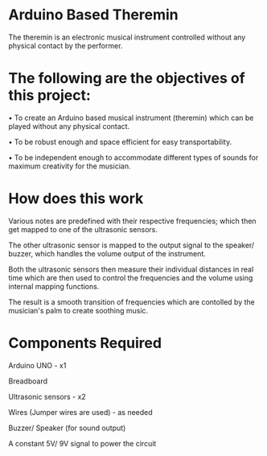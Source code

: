 # Arduino Based Theremin

The theremin is an electronic musical instrument controlled without any physical contact by the performer.


# The following are the objectives of this project:

• To create an Arduino based musical instrument (theremin) which can be played without any physical contact.

• To be robust enough and space efficient for easy transportability.

• To be independent enough to accommodate different types of sounds for maximum creativity for the musician.


# How does this work

Various notes are predefined with their respective frequencies; which then get mapped to one of the ultrasonic sensors.

The other ultrasonic sensor is mapped to the output signal to the speaker/ buzzer, which handles the volume output of the instrument.

Both the ultrasonic sensors then measure their individual distances in real time which are then used to control the frequencies and the volume using internal mapping functions.

The result is a smooth transition of frequencies which are contolled by the musician's palm to create soothing music.


# Components Required

Arduino UNO - x1

Breadboard

Ultrasonic sensors - x2

Wires (Jumper wires are used) - as needed

Buzzer/ Speaker (for sound output)

A constant 5V/ 9V signal to power the circuit
